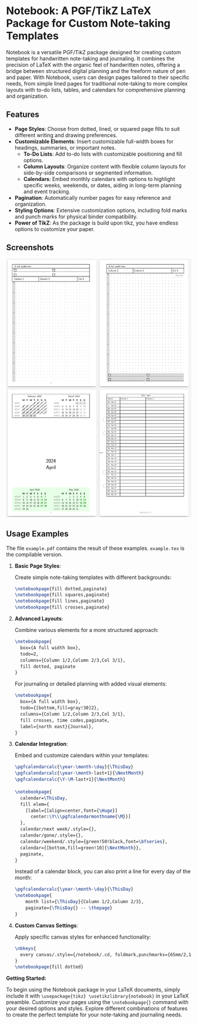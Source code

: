 # Notebook: A PGF/TikZ LaTeX Package for Custom Note-taking Templates

Notebook is a versatile PGF/TikZ package designed for creating custom
templates for handwritten note-taking and journaling. It combines the
precision of LaTeX with the organic feel of handwritten notes,
offering a bridge between structured digital planning and the freeform
nature of pen and paper. With Notebook, users can design pages
tailored to their specific needs, from simple lined pages for
traditional note-taking to more complex layouts with to-do lists,
tables, and calendars for comprehensive planning and organization.

## Features

- **Page Styles**: Choose from dotted, lined, or squared page fills to suit different writing and drawing preferences.
- **Customizable Elements**: Insert customizable full-width boxes for headings, summaries, or important notes.
  - **To-Do Lists**: Add to-do lists with customizable positioning and fill options.
  - **Column Layouts**: Organize content with flexible column layouts for side-by-side comparisons or segmented information.
  - **Calendars**: Embed monthly calendars with options to highlight specific weeks, weekends, or dates, aiding in long-term planning and event tracking.
- **Pagination**: Automatically number pages for easy reference and organization.
- **Styling Options**: Extensive customization options, including fold marks and punch marks for physical binder compatibility.
- **Power of TikZ**: As the package is build upon tikz, you have endless options to customize your paper.

## Screenshots

![Screenshot from example.pdf](screenshot.png)

## Usage Examples

The file `example.pdf` contains the result of these examples. `example.tex` is the compilable version.

1. **Basic Page Styles**:

   Create simple note-taking templates with different backgrounds:
   ```latex
   \notebookpage{fill dotted,paginate}
   \notebookpage{fill squares,paginate}
   \notebookpage{fill lines,paginate}
   \notebookpage{fill crosses,paginate}
   ```

2. **Advanced Layouts**:

   Combine various elements for a more structured approach:
   ```latex
   \notebookpage{
     box={A full width box},
     todo=2,
     columns={Column 1/2,Column 2/3,Col 3/1},
     fill dotted, paginate
   }
   ```

   For journaling or detailed planning with added visual elements:
   ```latex
   \notebookpage{
     box={A full width box},
     todo={[bottom,fill=gray!30]2},
     columns={Column 1/2,Column 2/3,Col 3/1},
     fill crosses, time codes,paginate,
     label={north east}{Journal},
   }
   ```

3. **Calendar Integration**:

   Embed and customize calendars within your templates:
   ```latex
   \pgfcalendarcalc{\year-\month-\day}{\ThisDay}
   \pgfcalendarcalc{\year-\month-last+1}{\NextMonth}
   \pgfcalendarcalc{\Y-\M-last+1}{\NextMonth}

   \notebookpage{
     calendar=\ThisDay,
     fill elem={
       [label={[align=center,font={\Huge}]
         center:\Y\\\pgfcalendarmonthname{\M}}]
     },
     calendar/next week/.style={},
     calendar/gone/.style={},
     calendar/weekend/.style={green!50!black,font=\bfseries},
     calendar={[bottom,fill=green!10]{\NextMonth}},
     paginate,
   }
   ```
   
   Instead of a calendar block, you can also print a line for every day of the month:
   
   ```latex
   \pgfcalendarcalc{\year-\month-\day}{\ThisDay}
   \notebookpage{
       month list={\ThisDay}{Column 1/2,Column 2/3},
       paginate={\ThisDay{} -- \thepage}
   }
   ```

4. **Custom Canvas Settings**:

   Apply specific canvas styles for enhanced functionality:
   ```latex
   \nbkeys{
     every canvas/.style={/notebook/.cd, foldmark,punchmarks={65mm/2,110mm/2}} 
   }
   \notebookpage{fill dotted}
   ```

**Getting Started:**

To begin using the Notebook package in your LaTeX documents, simply
include it with `\usepackage{tikz} \usetikzlibrary{notebook}` in your
LaTeX preamble. Customize your pages using the `\notebookpage{}`
command with your desired options and styles. Explore different
combinations of features to create the perfect template for your
note-taking and journaling needs.
